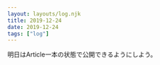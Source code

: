 ```yaml
---
layout: layouts/log.njk
title: 2019-12-24
date: 2019-12-24
tags: ["log"]
---
```


明日はArticle一本の状態で公開できるようにしよう。
